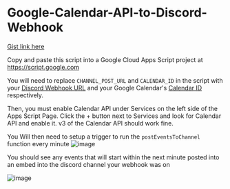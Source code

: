 # Google-Calendar-API-to-Discord-Webhook
[Gist link here](https://gist.github.com/DjMuffinTops/95aecdc07c9cbf4968cfe3037c7fa22a)

Copy and paste this script into a Google Cloud Apps Script project at https://script.google.com


You will need to replace  `CHANNEL_POST_URL` and `CALENDAR_ID` in the script with your [Discord Webhook URL](https://support.discord.com/hc/en-us/articles/228383668-Intro-to-Webhooks) and your Google Calendar's [Calendar ID](https://docs.simplecalendar.io/find-google-calendar-id/) respectively.

Then, you must enable Calendar API under Services on the left side of the Apps Script Page. Click the + button next to Services and look for Calendar API and enable it. v3 of the Calendar API should work fine.


You Will then need to setup a trigger to run the `postEventsToChannel` function every minute
![image](https://user-images.githubusercontent.com/68816695/133913045-da937bd5-c53f-4028-af5b-22874df2e798.png)

You should see any events that will start within the next minute posted into an embed into the discord channel your webhook was on


![image](https://user-images.githubusercontent.com/68816695/133913037-00a74fa2-0bf7-4652-9b83-cd9a4efa4b15.png)
